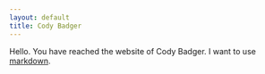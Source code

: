 ```yaml
---
layout: default
title: Cody Badger
---
```


Hello. You have reached the website of Cody Badger. I want to use [markdown](www.espn.com).
